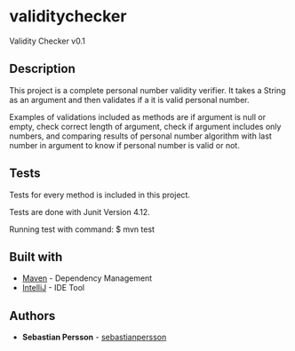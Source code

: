 # validitychecker
Validity Checker v0.1

## Description
This project is a complete personal number validity verifier.
It takes a String as an argument and then validates if a it is valid personal number.

Examples of validations included as methods are if argument is null or empty, check correct length of argument,
check if argument includes only numbers, and comparing results of personal number algorithm with last number in argument
to know if personal number is valid or not.

## Tests

Tests for every method is included in this project.

Tests are done with Junit Version 4.12.

Running test with command:
$ mvn test

## Built with
* [Maven](https://maven.apache.org/) - Dependency Management
* [IntelliJ](https://www.jetbrains.com/idea/) - IDE Tool

## Authors 
* **Sebastian Persson** - [sebastianpersson](https://github.com/sebastianpersson)
